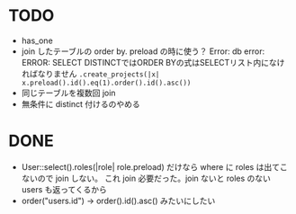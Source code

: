 # TODO

- has_one
- join したテーブルの order by. preload の時に使う？
  Error: db error: ERROR: SELECT DISTINCTではORDER BYの式はSELECTリスト内になければなりません
  `.create_projects(|x| x.preload().id().eq(1).order().id().asc())`
- 同じテーブルを複数回 join
- 無条件に distinct 付けるのやめる

# DONE

- User::select().roles(|role| role.preload) だけなら where に roles は出てこないので join しない。
  これ join 必要だった。join ないと roles のない users も返ってくるから
- order("users.id") -> order().id().asc() みたいにしたい
